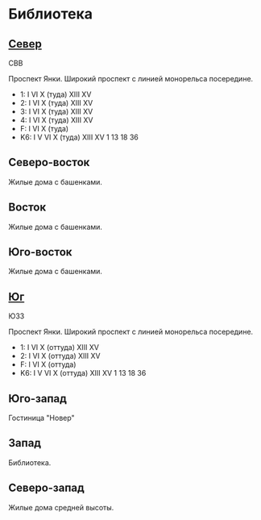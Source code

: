 # Библиотека

## [Север](./590075.md)

СВВ

Проспект Янки.
Широкий проспект с линией монорельса посередине.

* 1:    I   VI  X (туда)    XIII    XV
* 2:    I   VI  X (туда)    XIII    XV
* 3:    I   VI  X (туда)    XIII    XV
* 4:    I   VI  X (туда)    XIII    XV
* F:    I   VI  X (туда)
* K6:   I   V   VI  X (туда)    XIII    XV
        1   13  18  36

## Северо-восток

Жилые дома с башенками.

## Восток

Жилые дома с башенками.

## Юго-восток

Жилые дома с башенками.

## [Юг](./590080.md)

ЮЗЗ

Проспект Янки.
Широкий проспект с линией монорельса посередине.

* 1:    I   VI  X (оттуда)  XIII    XV
* 2:    I   VI  X (оттуда)  XIII    XV
* F:    I   VI  X (оттуда)
* K6:   I   V   VI  X (оттуда)  XIII    XV
        1   13  18  36

## Юго-запад

Гостиница "Новер"

## Запад

Библиотека.

## Северо-запад

Жилые дома средней высоты.
